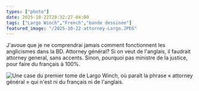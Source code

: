 ```yaml
---
types: ["photo"]
date: 2025-10-22T20:32:27-04:00
tags: ["Largo Winch","French","bande dessinée"]
featured_image: "/2025-10-22-attorney-Largo.JPEG"
---
```

J'avoue que je ne comprendrai jamais comment fonctionnent les anglicismes dans la BD. Attorney général? Si on veut de l'anglais, il faudrait attorney general, sans accents. Sinon, pourquoi pas ministre de la justice, pour faire du français à 100%.

![Une case du premier tome de Largo Winch, où paraît la phrase « attorney général » qui n'est ni du français ni de l'anglais.](/2025-10-22-attorney-Largo.JPEG)